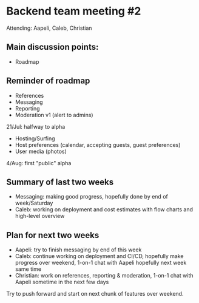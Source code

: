 # Backend team meeting #2

Attending: Aapeli, Caleb, Christian

## Main discussion points:

* Roadmap

## Reminder of roadmap

* References
* Messaging
* Reporting
* Moderation v1 (alert to admins)

21/Jul: halfway to alpha

* Hosting/Surfing
* Host preferences (calendar, accepting guests, guest preferences)
* User media (photos)

4/Aug: first "public" alpha

## Summary of last two weeks

* Messaging: making good progress, hopefully done by end of week/Saturday
* Caleb: working on deployment and cost estimates with flow charts and high-level overview

## Plan for next two weeks

* Aapeli: try to finish messaging by end of this week
* Caleb: continue working on deployment and CI/CD, hopefully make progress over weekend, 1-on-1 chat with Aapeli hopefully next week same time
* Christian: work on references, reporting & moderation, 1-on-1 chat with Aapeli sometime in the next few days

Try to push forward and start on next chunk of features over weekend.

